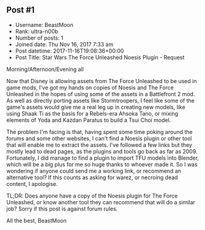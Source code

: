 ## Post #1
- Username: BeastMoon
- Rank: ultra-n00b
- Number of posts: 1
- Joined date: Thu Nov 16, 2017 7:33 am
- Post datetime: 2017-11-16T19:08:36+00:00
- Post Title: Star Wars The Force Unleashed Noesis Plugin - Request

Morning/Afternoon/Evening all

Now that Disney is allowing assets from The Force Unleashed to be used in game mods, I've got my hands on copies of Noesis and The Force Unleashed in the hopes of using some of the assets in a Battlefront 2 mod. As well as directly porting assets like Stormtroopers, I feel like some of the game's assets would give me a real leg up in creating new models, like using Shaak Ti as the basis for a Rebels-era Ahsoka Tano, or mixing elements of Yoda and Kazdan Paratus to build a Tsui Choi model.

The problem I'm facing is that, having spent some time poking around the forums and some other websites, I can't find a Noesis plugin or other tool that will enable me to extract the assets. I've followed a few links but they mostly lead to dead pages, as the plugins and tools go back as far as 2009. Fortunately, I did manage to find a plugin to import TFU models into Blender, which will be a big plus for me so huge thanks to whoever made it. So I was wondering if anyone could send me a working link, or recommend an alternative tool? If this counts as asking for warez, or necroing dead content, I apologise.

TL;DR: Does anyone have a copy of the Noesis plugin for The Force Unleashed, or know another tool they can recommend that will do a similar job? Sorry if this post is against forum rules.

All the best,
BeastMoon
